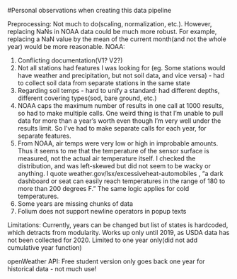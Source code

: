 #Personal observations when creating this data pipeline

Preprocessing: Not much to do(scaling, normalization, etc.). However, replacing NaNs in NOAA data could be much more robust. For example, replacing a NaN value by the mean of the current month(and not the whole year) would be more reasonable.
NOAA:
1. Conflicting documentation(V1? V2?)
2. Not all stations had features I was looking for (eg. Some stations would have weather and precipitation, but not soil data, and vice versa) - had to collect soil data from separate stations in the same state
3. Regarding soil temps - hard to unify a standard: had different depths, different covering types(sod, bare ground, etc.)
4. NOAA caps the maximum number of results in one call at 1000 results, so had to make multiple calls. One weird thing is that I’m unable to pull data for more than a year’s worth even though I’m very well under the results limit. So I’ve had to make separate calls for each year, for separate features.
5. From NOAA, air temps were very low or high in improbable amounts. Thus it seems to me that the temperature of the sensor surface is measured, not the actual air temperature itself. I checked the distribution, and was left-skewed but did not seem to be wacky or anything.
I quote weather.gov/lsx/excessiveheat-automobiles , “a dark dashboard or seat can easily reach temperatures in the range of 180 to more than 200 degrees F.” The same logic applies for cold temperatures.
6. Some years are missing chunks of data
7. Folium does not support newline operators in popup texts

Limitations: Currently, years can be changed but list of states is hardcoded, which detracts from modularity.
Works up only until 2019, as USDA data has not been collected for 2020.
Limited to one year only(did not add cumulative year function)

openWeather API: Free student version only goes back one year for historical data - not much use!
